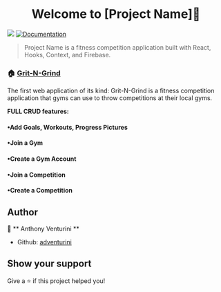 <h1 align="center">Welcome to [Project Name]👋</h1>
<p>
  <img src="https://img.shields.io/badge/version-1.0-blue.svg?cacheSeconds=2592000" />
  <a href="https://github.com/giturl.git">
    <img alt="Documentation" src="https://img.shields.io/badge/documentation-yes-brightgreen.svg" target="_blank" />
  </a>
</p>

> Project Name is a fitness competition application built with React, Hooks, Context, and Firebase.

### 🏠 [Grit-N-Grind](https://gritngrind.fitness)

The first web application of its kind: Grit-N-Grind is a fitness competition application that gyms can use to throw competitions at their local gyms.

**FULL CRUD features:**

#### •Add Goals, Workouts, Progress Pictures

#### •Join a Gym

#### •Create a Gym Account

#### •Join a Competition

#### •Create a Competition


## Author

👤 ** Anthony Venturini **

- Github: [adventurini](https://github.com/adventurini)

## Show your support

Give a ⭐️ if this project helped you!
